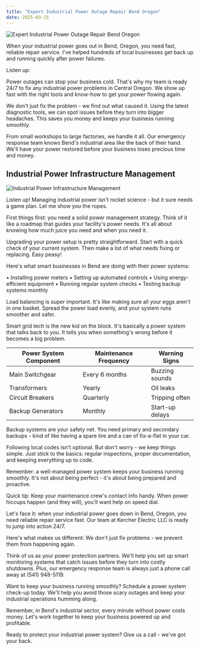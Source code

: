 ```yaml
---
title: "Expert Industrial Power Outage Repair Bend Oregon"
date: 2025-03-15
---
```


![Expert Industrial Power Outage Repair Bend Oregon](images/industrial-power-outage-repair-bend-oregon.jpeg)

When your industrial power goes out in Bend, Oregon, you need fast, reliable repair service. I've helped hundreds of local businesses get back up and running quickly after power failures.

Listen up:

Power outages can stop your business cold. That's why my team is ready 24/7 to fix any industrial power problems in Central Oregon. We show up fast with the right tools and know-how to get your power flowing again.

We don't just fix the problem - we find out what caused it. Using the latest diagnostic tools, we can spot issues before they turn into bigger headaches. This saves you money and keeps your business running smoothly.

From small workshops to large factories, we handle it all. Our emergency response team knows Bend's industrial area like the back of their hand. We'll have your power restored before your business loses precious time and money.

## Industrial Power Infrastructure Management

![Industrial Power Infrastructure Management](images/industrial-power-infrastructure-management.jpeg)

Listen up! Managing industrial power isn't rocket science - but it sure needs a game plan. Let me show you the ropes.

First things first: you need a solid power management strategy. Think of it like a roadmap that guides your facility's power needs. It's all about knowing how much juice you need and when you need it.

Upgrading your power setup is pretty straightforward. Start with a quick check of your current system. Then make a list of what needs fixing or replacing. Easy peasy!

Here's what smart businesses in Bend are doing with their power systems:

• Installing power meters • Setting up automated controls • Using energy-efficient equipment • Running regular system checks • Testing backup systems monthly

Load balancing is super important. It's like making sure all your eggs aren't in one basket. Spread the power load evenly, and your system runs smoother and safer.

Smart grid tech is the new kid on the block. It's basically a power system that talks back to you. It tells you when something's wrong before it becomes a big problem.

| Power System Component | Maintenance Frequency | Warning Signs |
| --- | --- | --- |
| Main Switchgear | Every 6 months | Buzzing sounds |
| Transformers | Yearly | Oil leaks |
| Circuit Breakers | Quarterly | Tripping often |
| Backup Generators | Monthly | Start-up delays |

Backup systems are your safety net. You need primary and secondary backups - kind of like having a spare tire and a can of fix-a-flat in your car.

Following local codes isn't optional. But don't worry - we keep things simple. Just stick to the basics: regular inspections, proper documentation, and keeping everything up to code.

Remember: a well-managed power system keeps your business running smoothly. It's not about being perfect - it's about being prepared and proactive.

Quick tip: Keep your maintenance crew's contact info handy. When power hiccups happen (and they will), you'll want help on speed dial.

Let's face it: when your industrial power goes down in Bend, Oregon, you need reliable repair service fast. Our team at Kercher Electric LLC is ready to jump into action 24/7.

Here's what makes us different: We don't just fix problems - we prevent them from happening again.

Think of us as your power protection partners. We'll help you set up smart monitoring systems that catch issues before they turn into costly shutdowns. Plus, our emergency response team is always just a phone call away at (541) 948-5119.

Want to keep your business running smoothly? Schedule a power system check-up today. We'll help you avoid those scary outages and keep your industrial operations humming along.

Remember, in Bend's industrial sector, every minute without power costs money. Let's work together to keep your business powered up and profitable.

Ready to protect your industrial power system? Give us a call - we've got your back.
